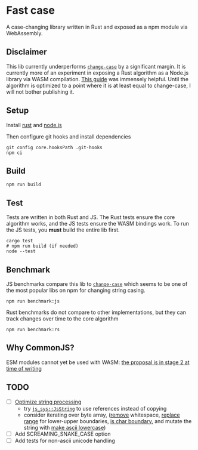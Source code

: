 # Fast case

A case-changing library written in Rust and exposed as a npm module via WebAssembly.

## Disclaimer

This lib currently underperforms [`change-case`](https://www.npmjs.com/package/change-case) by a significant margin. It is currently more of an experiment in exposing a Rust algorithm as a Node.js library via WASM compilation. [This guide](https://rybicki.io/blog/2023/06/27/rust-crate-into-typescript-library.html) was immensely helpful. Until the algorithm is optimized to a point where it is at least equal to change-case, I will not bother publishing it.

## Setup

Install [rust](https://www.rust-lang.org/) and [node.js](https://nodejs.org/en)

Then configure git hooks and install dependencies

```shell
git config core.hooksPath .git-hooks
npm ci
```

## Build

```shell
npm run build
```

## Test

Tests are written in both Rust and JS. The Rust tests ensure the core algorithm works, and the JS tests ensure the WASM bindings work. To run the JS tests, you **must** build the entire lib first.

```shell
cargo test
# npm run build (if needed)
node --test
```

## Benchmark

JS benchmarks compare this lib to [`change-case`](https://www.npmjs.com/package/change-case) which seems to be one of the most popular libs on npm for changing string casing.

```shell
npm run benchmark:js
```

Rust benchmarks do not compare to other implementations, but they can track changes over time to the core algorithm

```shell
npm run benchmark:rs
```

## Why CommonJS?

ESM modules cannot yet be used with WASM: [the proposal is in stage 2 at time of writing](https://github.com/WebAssembly/esm-integration/tree/main/proposals/esm-integration)

## TODO

- [ ] [Optimize string processing](https://lise-henry.github.io/articles/optimising_strings.html)
  - try [`js_sys::JsString`](https://rustwasm.github.io/wasm-bindgen/reference/types/str.html) to use references instead of copying
  - consider iterating over byte array, ([remove](https://doc.rust-lang.org/std/string/struct.String.html#method.remove) whitespace, [replace range](https://doc.rust-lang.org/std/string/struct.String.html#method.replace_range) for lower-upper boundaries, [is char boundary](https://doc.rust-lang.org/std/string/struct.String.html#method.is_char_boundary), and mutate the string with [make ascii lowercase](https://doc.rust-lang.org/std/string/struct.String.html#method.make_ascii_lowercase))
- [ ] Add SCREAMING_SNAKE_CASE option
- [ ] Add tests for non-ascii unicode handling
